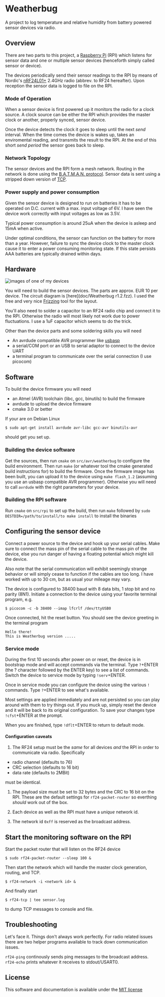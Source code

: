 # Weatherbug

A project to log temperature and relative humidity from battery powered sensor devices via radio.

## Overview

There are two parts to this project, a [Raspberry Pi](https://www.raspberrypi.org/) (RPI) which listens for sensor data and one or multiple sensor devices (henceforth simply called sensor or device).

The devices periodically send their sensor readings to the RPI by means of Nordic's [nRF24L01+](http://www.nordicsemi.com/eng/Products/2.4GHz-RF/nRF24L01) 2.4GHz radio (abbrev. to RF24 hereafter). Upon reception the sensor data is logged to file on the RPI.

### Mode of Operation

When a sensor device is first powered up it monitors the radio for a clock source. A clock source can be either the RPI which provides the master clock or another, properly synced, sensor device.

Once the device detects the clock it goes to sleep until the next _send_ interval. When the time comes the device is wakes up, takes an enviromental reading, and transmits the result to the RPI. At the end of this short _send period_ the sensor goes back to sleep.  


### Network Topology

The sensor devices and the RPI form a mesh network. Routing in the network is done using the [B.A.T.M.A.N. protocol](https://tools.ietf.org/html/draft-wunderlich-openmesh-manet-routing-00). Sensor data is sent using a stripped down version of [TCP](https://tools.ietf.org/html/rfc793).




### Power supply and power consumption

Given the sensor device is designed to run on batteries it has to be operated on D.C. current with a max. input voltage of 6V. I have seen the device work correctly with input voltages as low as 3.5V. 

Typical power consumption is around 25uA when the device is asleep and 15mA when active. 

Under optimal conditions, the sensor can function on the battery for more than a year. However, failure to sync the device clock to the master clock cause it to enter a power consuming monitoring state. If this state persists AAA batteries are typically drained within days.





## Hardware

![images of one of my devices](doc/images/e.jpg)

You will need to build the sensor devices. The parts are approx. EUR 10 per device. The circuit diagram is [here](doc/Weatherbug r1.2.fzz). I used the free and very nice [Frizzing](http://fritzing.org/) tool for the layout.

You'll also need to solder a capacitor to an RF24 radio chip and connect it to the RPI. Otherwise the radio will most likely not work due to power fluctuations. I use a 1uF capacitor which seems to do the trick.


Other than the device parts and some soldering skills you will need 

* An avrdude compatible AVR programmer like [usbasp](http://www.fischl.de/usbasp/)
* a serial/COM port or an USB to serial adaptor to connect to the device UART 
* a terminal program to communicate over the serial connection (I use picocom)


## Software

To build the device firmware you will need

* an Atmel (AVR) toolchain (libc, gcc, binutils) to build the firmware
* avrdude to upload the device firmware
* cmake 3.0 or better
 
If your are on Debian Linux

```
$ sudo apt-get install avrdude avr-libc gcc-avr binutils-avr
```

should get you set up.

### Building the device software 

Get the sources, then run `cmake` on `src/avr/weatherbug` to configure the build environment. Then run `make` (or whatever tool the cmake generated build instructions for) to build the firmware. Once the firmware image has been built, you can upload it to the device using `make flash_1.2` (assuming you use an usbasp compatible AVR programmer). Otherwise you will need to call `avrdude` with the right parameters for your device. 


### Building the RPI software

Run `cmake` on `src/rpi` to set up the build, then run `make` followed by  `sudo DESTDIR=/path/to/install/to make install` to install the binaries

## Configuring the sensor device

Connect a power source to the device and hook up your serial cables. Make sure to connect the mass pin of the serial cable to the mass pin of the device, else you run danger of having a floating potential which might kill the device.

Also note that the serial communication will exhibit seemingly strange behavior or will simply cease to function if the cables are too long. I have worked with up to 30 cm, but as usual your mileage may vary.

The device is configured to 38400 baud with 8 data bits, 1 stop bit and no parity (8N1). Initiate a connection to the device using your favorite terminal program, e.g.

```
$ picocom -c -b 38400 --imap lfcrlf /dev/ttyUSB0
```

Once connected, hit the reset button. You should see the device greeting in the terminal program

```
Hello there!
This is Weatherbug version .....
```

### Service mode

During the first 10 seconds after power on or reset, the device is in bootstrap mode and will accept commands via the terminal. Type `?`+ENTER (the ? character followed by the ENTER key) to see a list of commands. Switch the device to service mode by typing `!serv`+ENTER.

Once in service mode you can configure the device using the various `!` commands. Type `?`+ENTER to see what's available. 

Most settings are applied immediately and are not persisted so you can play around with them to try things out. If you muck up, simply reset the device and it will be back to its original configuration. To save your changes type `!cfst`+ENTER at the prompt.

When you are finished, type `!dflt`+ENTER to return to default mode.

#### Configuration caveats

1. The RF24 setup must be the _same_ for all devices _and_ the RPI in order to communicate via radio. Specifically
 * radio channel (defaults to 76)
 * CRC selection (defaults to 16 bit)
 * data rate (defaults to 2MBit)

 must be identical.

1. The payload size must be set to 32 bytes and the CRC to 16 bit on the RPI. These are the default settings for `rf24-packet-router` so everthing _should_ work out of the box. 

1. Each device as well as the RPI must have a _unique_ network id.

1. The network id `0xff` is reserved as the broadcast address.  

## Start the monitoring software on the RPI

Start the packet router that will listen on the RF24 device

```
$ sudo rf24-packet-router --sleep 100 &
```

Then start the network which will handle the master clock generation, routing, and TCP.

```
$ rf24-network -i <network id> &
```

And finally start 

```
$ rf24-tcp | tee sensor.log
```

to dump TCP messages to console and file.


## Troubleshooting

Let's face it. Things don't always work perfectly. For radio related issues there are two helper programs available to track down communication issues.

`rf24-ping` continously sends ping messages to the broadcast address. 
`rf24-echo` prints whatever it receives to stdout/USART0.

## License

This software and documentation is available under the [MIT license](https://opensource.org/licenses/MIT)